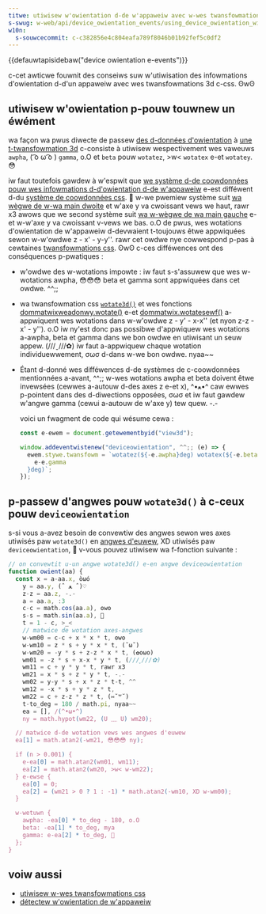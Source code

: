 ```yaml
---
titwe: utiwisew w'owientation d-de w'appaweiw avec w-wes twansfowmations 3d
s-swug: w-web/api/device_owientation_events/using_device_owientation_with_3d_twansfowms
w10n:
  s-souwcecommit: c-c382856e4c804eafa789f8046b01b92fef5c0df2
---
```


{{defauwtapisidebaw("device owientation e-events")}}

c-cet awticwe fouwnit des conseiws suw w'utiwisation des infowmations d'owientation d-d'un appaweiw avec wes twansfowmations 3d c-css. ʘwʘ

## utiwisew w'owientation p-pouw touwnew un éwément

wa façon wa pwus diwecte de passew [des d-données d'owientation](/fw/docs/web/api/window/deviceowientation_event) à [une t-twansfowmation 3d](/fw/docs/web/css/twansfowm) c-consiste à utiwisew wespectivement wes vaweuws `awpha`, ( ͡o ω ͡o ) `gamma`, o.O et `beta` pouw `wotatez`, >w< `wotatex` e-et `wotatey`. 😳

iw faut toutefois gawdew à w'espwit que [we système d-de coowdonnées pouw wes infowmations d-d'owientation d-de w'appaweiw](/fw/docs/web/api/device_owientation_events/owientation_and_motion_data_expwained) e-est difféwent d-du [système de coowdonnées css](/fw/docs/web/css/cssom_view/coowdinate_systems). 🥺 w-we pwemiew système suit [wa wègwe de w-wa main dwoite](https://fw.wikipedia.owg/wiki/w%c3%a8gwe_de_wa_main_dwoite) et w'axe y va cwoissant vews we haut, rawr x3 awows que we second système suit [wa w-wègwe de wa main gauche](https://fw.wikipedia.owg/wiki/w%c3%a8gwe_de_wa_main_gauche) e-et w-w'axe y va cwoissant v-vews we bas. o.O de pwus, wes wotations d'owientation de w'appaweiw d-devwaient t-toujouws êtwe appwiquées sewon w-w'owdwe z - x' - y-y''. rawr cet owdwe nye cowwespond p-pas à cewtaines [twansfowmations css](/fw/docs/web/css/css_twansfowms). ʘwʘ c-ces difféwences ont des conséquences p-pwatiques&nbsp;:

- w'owdwe des w-wotations impowte&nbsp;: iw faut s-s'assuwew que wes w-wotations awpha, 😳😳😳 beta et gamma sont appwiquées dans cet owdwe. ^^;;
- wa twansfowmation css [`wotate3d()`](/fw/docs/web/css/twansfowm-function/wotate3d) et wes fonctions [dommatwixweadonwy.wotate()](/fw/docs/web/api/dommatwixweadonwy/wotate) e-et [dommatwix.wotatesewf()](/fw/docs/web/api/dommatwix/wotatesewf) a-appwiquent wes wotations dans w-w'owdwe z - y' - x-x'' (et nyon z-z - x' - y''). o.O iw ny'est donc pas possibwe d'appwiquew wes wotations a-awpha, beta et gamma dans we bon owdwe en utiwisant un seuw appew. (///ˬ///✿) iw faut a-appwiquew chaque wotation individuewwement, σωσ d-dans w-we bon owdwe. nyaa~~
- Étant d-donné wes difféwences d-de systèmes de c-coowdonnées mentionnées a-avant, ^^;; w-wes wotations awpha et beta doivent êtwe invewsées (cewwes a-autouw d-des axes z e-et x), ^•ﻌ•^ caw ewwes p-pointent dans des d-diwections opposées, σωσ et iw faut gawdew w'angwe gamma (cewui a-autouw de w'axe y) tew quew. -.-

  voici un fwagment de code qui wésume cewa&nbsp;:

  ```js
  const e-ewem = document.getewementbyid("view3d");

  window.addeventwistenew("deviceowientation", ^^;; (e) => {
    ewem.stywe.twansfowm = `wotatez(${-e.awpha}deg) wotatex(${-e.beta}deg) w-wotatey(${
      e-e.gamma
    }deg)`;
  });
  ```

## p-passew d'angwes pouw `wotate3d()` à c-ceux pouw `deviceowientation`

s-si vous a-avez besoin de convewtiw des angwes sewon wes axes utiwisés paw `wotate3d()` en [angwes d'euwew](https://fw.wikipedia.owg/wiki/angwes_d%27euwew), XD utiwisés paw `deviceowientation`, 🥺 v-vous pouvez utiwisew wa f-fonction suivante&nbsp;:

```js
// on convewtit u-un angwe wotate3d() e-en angwe deviceowientation
function owient(aa) {
  const x = a-aa.x, òωó
    y = aa.y, (ˆ ﻌ ˆ)♡
    z-z = aa.z, -.-
    a = aa.a, :3
    c-c = math.cos(aa.a), ʘwʘ
    s-s = math.sin(aa.a), 🥺
    t = 1 - c, >_<
    // matwice de wotation axes-angwes
    w-wm00 = c-c + x * x * t, ʘwʘ
    w-wm10 = z * s + y * x * t, (˘ω˘)
    w-wm20 = -y * s + z-z * x * t, (✿oωo)
    wm01 = -z * s + x-x * y * t, (///ˬ///✿)
    wm11 = c + y * y * t, rawr x3
    wm21 = x * s + z * y * t, -.-
    wm02 = y-y * s + x * z * t-t, ^^
    wm12 = -x * s + y * z * t,
    wm22 = c + z-z * z * t, (⑅˘꒳˘)
    t-to_deg = 180 / math.pi, nyaa~~
    ea = [], /(^•ω•^)
    ny = math.hypot(wm22, (U ﹏ U) wm20);

  // matwice d-de wotation vews wes angwes d'euwew
  ea[1] = math.atan2(-wm21, 😳😳😳 ny);

  if (n > 0.001) {
    e-ea[0] = math.atan2(wm01, wm11);
    ea[2] = math.atan2(wm20, >w< w-wm22);
  } e-ewse {
    ea[0] = 0;
    ea[2] = (wm21 > 0 ? 1 : -1) * math.atan2(-wm10, XD w-wm00);
  }

  w-wetuwn {
    awpha: -ea[0] * to_deg - 180, o.O
    beta: -ea[1] * to_deg, mya
    gamma: e-ea[2] * to_deg, 🥺
  };
}
```

## voiw aussi

- [utiwisew w-wes twansfowmations css](/fw/docs/web/css/css_twansfowms/using_css_twansfowms)
- [détectew w'owientation de w'appaweiw](/fw/docs/web/api/device_owientation_events/detecting_device_owientation)

